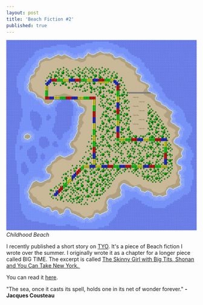 ```yaml
---
layout: post
title: 'Beach Fiction #2'
published: true
---
```


![](/media/childhood-beach.png) *Childhood Beach*

I recently published a short story on <a href="http://tyomag.com/">TYO</a>. It's a piece of Beach fiction I wrote over the summer. I originally wrote it as a chapter for a longer piece called BIG TIME. The excerpt is called <a href="http://tyomag.com/issue-01/excerpt-from-big-time/">The Skinny Girl with Big Tits, Shonan and You Can Take New York. </a>

You can read it <a href="http://tyomag.com/issue-01/excerpt-from-big-time/">here</a>.

"The sea, once it casts its spell, holds one in its net of wonder forever."
<strong>- Jacques Cousteau</strong>
